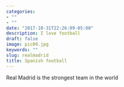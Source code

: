 ```yaml
---
categories:
- ""
- ""
date: "2017-10-31T22:26:09-05:00"
description: I love football
draft: false
image: pic09.jpg
keywords: ""
slug: realmadrid
title: Spanish football
---
```

Real Madrid is the strongest team in the world